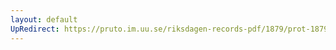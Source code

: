 ```yaml
---
layout: default
UpRedirect: https://pruto.im.uu.se/riksdagen-records-pdf/1879/prot-1879--ak--026/prot-1879--ak--026_005.pdf
---
```

